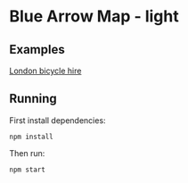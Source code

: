 # Blue Arrow Map - light 


## Examples

[London bicycle hire](http://localhost:3000/1zNbTBLInPOBcCwCDdoSdnnUDdOfDyStFdhPC6nJmBl8)


## Running

First install dependencies:

    npm install 

Then run:
  
    npm start
